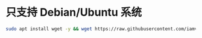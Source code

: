 # 只支持 Debian/Ubuntu 系统

```bash
sudo apt install wget -y && wget https://raw.githubusercontent.com/iamvicliu/Script/main/Linux/Setup.sh && sudo bash Setup.sh
```

